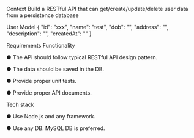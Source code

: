 Context
Build a RESTful API that can get/create/update/delete user data from a persistence database

User Model
{
"id": "xxx", "name": "test", "dob": "", "address": "", "description": "", "createdAt": ""
}

Requirements Functionality

● The API should follow typical RESTful API design pattern.

● The data should be saved in the DB.

● Provide proper unit tests.

● Provide proper API documents.

Tech stack

● Use Node.js and any framework.

● Use any DB. MySQL DB is preferred.

 
